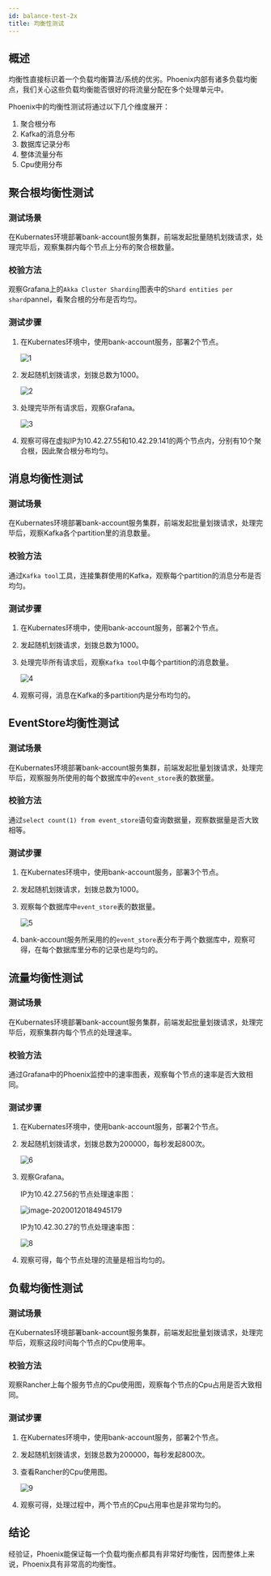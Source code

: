 ```yaml
---
id: balance-test-2x
title: 均衡性测试
---
```


## 概述

均衡性直接标识着一个负载均衡算法/系统的优劣。Phoenix内部有诸多负载均衡点，我们关心这些负载均衡能否很好的将流量分配在多个处理单元中。

Phoenix中的均衡性测试将通过以下几个维度展开：

1. 聚合根分布
2. Kafka的消息分布
3. 数据库记录分布
4. 整体流量分布
5. Cpu使用分布

## 聚合根均衡性测试

### 测试场景

在Kubernates环境部署bank-account服务集群，前端发起批量随机划拨请求，处理完毕后，观察集群内每个节点上分布的聚合根数量。

### 校验方法

观察Grafana上的`Akka Cluster Sharding`图表中的`Shard entities per shard`pannel，看聚合根的分布是否均匀。

### 测试步骤

1. 在Kubernates环境中，使用bank-account服务，部署2个节点。

   ![1](../../assets/phoenix2.x/phoenix-test/balance/1.png)

2. 发起随机划拨请求，划拨总数为1000。

   ![2](../../assets/phoenix2.x/phoenix-test/balance/2.png)

3. 处理完毕所有请求后，观察Grafana。

   ![3](../../assets/phoenix2.x/phoenix-test/balance/3.png)

4. 观察可得在虚拟IP为10.42.27.55和10.42.29.141的两个节点内，分别有10个聚合根，因此聚合根分布均匀。

## 消息均衡性测试

### 测试场景

在Kubernates环境部署bank-account服务集群，前端发起批量划拨请求，处理完毕后，观察Kafka各个partition里的消息数量。

### 校验方法

通过`Kafka tool`工具，连接集群使用的Kafka，观察每个partition的消息分布是否均匀。

### 测试步骤

1. 在Kubernates环境中，使用bank-account服务，部署2个节点。

2. 发起随机划拨请求，划拨总数为1000。

3. 处理完毕所有请求后，观察`Kafka tool`中每个partition的消息数量。

   ![4](../../assets/phoenix2.x/phoenix-test/balance/4.png)

4. 观察可得，消息在Kafka的多partition内是分布均匀的。

## EventStore均衡性测试

### 测试场景

在Kubernates环境部署bank-account服务集群，前端发起批量划拨请求，处理完毕后，观察服务所使用的每个数据库中的`event_store`表的数据量。

### 校验方法

通过`select count(1) from event_store`语句查询数据量，观察数据量是否大致相等。

### 测试步骤

1. 在Kubernates环境中，使用bank-account服务，部署3个节点。

2. 发起随机划拨请求，划拨总数为1000。

3. 观察每个数据库中`event_store`表的数据量。

   ![5](../../assets/phoenix2.x/phoenix-test/balance/5.png)

4. bank-account服务所采用的的`event_store`表分布于两个数据库中，观察可得，在每个数据库里分布的记录也是均匀的。

## 流量均衡性测试

### 测试场景

在Kubernates环境部署bank-account服务集群，前端发起批量划拨请求，处理完毕后，观察集群内每个节点的处理速率。

### 校验方法

 通过Grafana中的Phoenix监控中的速率图表，观察每个节点的速率是否大致相同。

### 测试步骤

1. 在Kubernates环境中，使用bank-account服务，部署2个节点。

2. 发起随机划拨请求，划拨总数为200000，每秒发起800次。

   ![6](../../assets/phoenix2.x/phoenix-test/balance/6.png)

3. 观察Grafana。

   IP为10.42.27.56的节点处理速率图：

   ![image-20200120184945179](../../assets/phoenix2.x/phoenix-test/balance/7.png)

   IP为10.42.30.27的节点处理速率图：

   ![8](../../assets/phoenix2.x/phoenix-test/balance/8.png)

4. 观察可得，每个节点处理的流量是相当均匀的。

## 负载均衡性测试

### 测试场景

在Kubernates环境部署bank-account服务集群，前端发起批量划拨请求，处理完毕后，观察这段时间每个节点的Cpu使用率。

### 校验方法

观察Rancher上每个服务节点的Cpu使用图，观察每个节点的Cpu占用是否大致相同。

### 测试步骤

1. 在Kubernates环境中，使用bank-account服务，部署2个节点。

2. 发起随机划拨请求，划拨总数为200000，每秒发起800次。

3. 查看Rancher的Cpu使用图。

   ![9](../../assets/phoenix2.x/phoenix-test/balance/9.png)

4. 观察可得，处理过程中，两个节点的Cpu占用率也是非常均匀的。

## 结论

经验证，Phoenix能保证每一个负载均衡点都具有非常好均衡性，因而整体上来说，Phoenix具有非常高的均衡性。